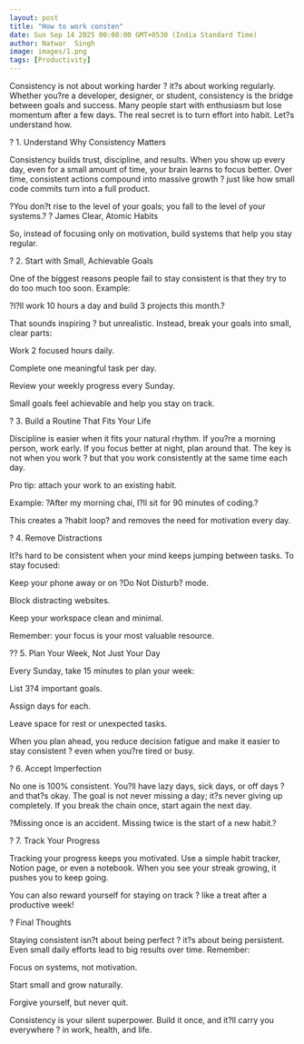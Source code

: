 ```yaml
---
layout: post
title: "How to work consten"
date: Sun Sep 14 2025 00:00:00 GMT+0530 (India Standard Time)
author: Natwar  Singh
image: images/1.png
tags: [Productivity]
---
```


Consistency is not about working harder ? it?s about working regularly.
Whether you?re a developer, designer, or student, consistency is the bridge between goals and success. Many people start with enthusiasm but lose momentum after a few days. The real secret is to turn effort into habit. Let?s understand how.

? 1. Understand Why Consistency Matters

Consistency builds trust, discipline, and results.
When you show up every day, even for a small amount of time, your brain learns to focus better. Over time, consistent actions compound into massive growth ? just like how small code commits turn into a full product.

?You don?t rise to the level of your goals; you fall to the level of your systems.?
? James Clear, Atomic Habits

So, instead of focusing only on motivation, build systems that help you stay regular.

? 2. Start with Small, Achievable Goals

One of the biggest reasons people fail to stay consistent is that they try to do too much too soon.
Example:

?I?ll work 10 hours a day and build 3 projects this month.?

That sounds inspiring ? but unrealistic.
Instead, break your goals into small, clear parts:

Work 2 focused hours daily.

Complete one meaningful task per day.

Review your weekly progress every Sunday.

Small goals feel achievable and help you stay on track.

? 3. Build a Routine That Fits Your Life

Discipline is easier when it fits your natural rhythm.
If you?re a morning person, work early. If you focus better at night, plan around that. The key is not when you work ? but that you work consistently at the same time each day.

Pro tip: attach your work to an existing habit.

Example: ?After my morning chai, I?ll sit for 90 minutes of coding.?

This creates a ?habit loop? and removes the need for motivation every day.

? 4. Remove Distractions

It?s hard to be consistent when your mind keeps jumping between tasks.
To stay focused:

Keep your phone away or on ?Do Not Disturb? mode.

Block distracting websites.

Keep your workspace clean and minimal.

Remember: your focus is your most valuable resource.

?? 5. Plan Your Week, Not Just Your Day

Every Sunday, take 15 minutes to plan your week:

List 3?4 important goals.

Assign days for each.

Leave space for rest or unexpected tasks.

When you plan ahead, you reduce decision fatigue and make it easier to stay consistent ? even when you?re tired or busy.

? 6. Accept Imperfection

No one is 100% consistent. You?ll have lazy days, sick days, or off days ? and that?s okay.
The goal is not never missing a day; it?s never giving up completely.
If you break the chain once, start again the next day.

?Missing once is an accident. Missing twice is the start of a new habit.?

? 7. Track Your Progress

Tracking your progress keeps you motivated.
Use a simple habit tracker, Notion page, or even a notebook. When you see your streak growing, it pushes you to keep going.

You can also reward yourself for staying on track ? like a treat after a productive week!

? Final Thoughts

Staying consistent isn?t about being perfect ? it?s about being persistent.
Even small daily efforts lead to big results over time. Remember:

Focus on systems, not motivation.

Start small and grow naturally.

Forgive yourself, but never quit.

Consistency is your silent superpower. Build it once, and it?ll carry you everywhere ? in work, health, and life.
